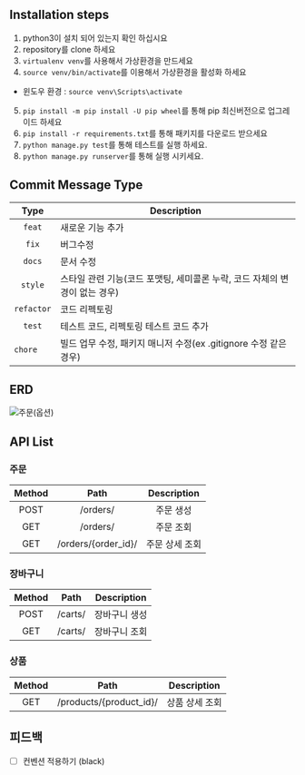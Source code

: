 ## Installation steps

1. python3이 설치 되어 있는지 확인 하십시요
2. repository를 clone 하세요
3. `virtualenv venv`를 사용해서 가상환경을 만드세요
4. `source venv/bin/activate`를 이용해서 가상환경을 활성화 하세요

- 윈도우 환경 : `source venv\Scripts\activate`

5. `pip install -m pip install -U pip wheel`를 통해 pip 최신버전으로 업그레이드 하세요
6. `pip install -r requirements.txt`를 통해 패키지를 다운로드 받으세요
7. `python manage.py test`를 통해 테스트를 실행 하세요.
8. `python manage.py runserver`를 통해 실행 시키세요.

## Commit Message Type

|    Type    | Description                                                                |
| :--------: | -------------------------------------------------------------------------- |
|   `feat`   | 새로운 기능 추가                                                           |
|   `fix`    | 버그수정                                                                   |
|   `docs`   | 문서 수정                                                                  |
|  `style`   | 스타일 관련 기능(코드 포맷팅, 세미콜론 누락, 코드 자체의 변경이 없는 경우) |
| `refactor` | 코드 리펙토링                                                              |
|   `test`   | 테스트 코드, 리펙토링 테스트 코드 추가                                     |
| `chore   ` | 빌드 업무 수정, 패키지 매니저 수정(ex .gitignore 수정 같은 경우)           |

## ERD

![주문(옵션)](https://user-images.githubusercontent.com/22442843/212725276-e0801e9b-6605-4b18-b1d7-3e85e3054bd9.png)

## API List

### 주문

| Method |        Path         |  Description   |
| :----: | :-----------------: | :------------: |
|  POST  |      /orders/       |   주문 생성    |
|  GET   |      /orders/       |   주문 조회    |
|  GET   | /orders/{order_id}/ | 주문 상세 조회 |

### 장바구니

| Method |  Path   |  Description  |
| :----: | :-----: | :-----------: |
|  POST  | /carts/ | 장바구니 생성 |
|  GET   | /carts/ | 장바구니 조회 |

### 상품

| Method |          Path           |  Description   |
| :----: | :---------------------: | :------------: |
|  GET   | /products/{product_id}/ | 상품 상세 조회 |

## 피드백

- [ ] 컨벤션 적용하기 (black)
